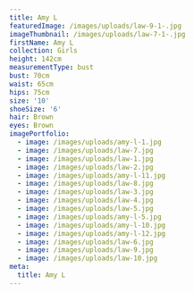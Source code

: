 ```yaml
---
title: Amy L
featuredImage: /images/uploads/law-9-1-.jpg
imageThumbnail: /images/uploads/law-7-1-.jpg
firstName: Amy L
collection: Girls
height: 142cm
measurementType: bust
bust: 70cm
waist: 65cm
hips: 75cm
size: '10'
shoeSize: '6'
hair: Brown
eyes: Brown
imagePortfolio:
  - image: /images/uploads/amy-l-1.jpg
  - image: /images/uploads/law-7.jpg
  - image: /images/uploads/law-1.jpg
  - image: /images/uploads/law-2.jpg
  - image: /images/uploads/amy-l-11.jpg
  - image: /images/uploads/law-8.jpg
  - image: /images/uploads/law-3.jpg
  - image: /images/uploads/law-4.jpg
  - image: /images/uploads/law-5.jpg
  - image: /images/uploads/amy-l-5.jpg
  - image: /images/uploads/amy-l-10.jpg
  - image: /images/uploads/amy-l-12.jpg
  - image: /images/uploads/law-6.jpg
  - image: /images/uploads/law-9.jpg
  - image: /images/uploads/law-10.jpg
meta:
  title: Amy L
---
```


